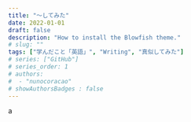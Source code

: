 ```yaml
---
title: "～してみた"
date: 2022-01-01
draft: false
description: "How to install the Blowfish theme."
# slug: ""
tags: ["学んだこと「英語」", "Writing", "真似してみた"]
# series: ["GitHub"]
# series_order: 1
# authors:
#  - "nunocoracao"
# showAuthorsBadges : false 
---
```








a
